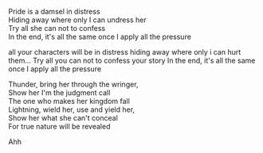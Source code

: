 Pride is a damsel in distress  
Hiding away where only I can undress her  
Try all she can not to confess  
In the end, it's all the same once I apply all the pressure

all your characters will be in distress
hiding away where only i can hurt them...
Try all you can not to confess your story
In the end, it's all the same once I apply all the pressure

Thunder, bring her through the wringer,  
Show her I'm the judgment call  
The one who makes her kingdom fall  
Lightning, wield her, use and yield her,  
Show her what she can't conceal  
For true nature will be revealed

Ahh 
